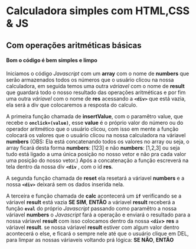 # Calculadora simples com HTML,CSS & JS

## Com operações aritméticas básicas

#### Bom o código é bem simples e limpo

Iniciamos o código *_Javascript_* com um **array** com o nome de **numbers** que serão armazenados todos os números que o usuário clicou na nossa calculadora, em seguida temos uma outra *váriavel* com o nome de **result** que guardará todo o nosso resultado das operações aritméticas e por fim uma outra *váriavel* com o nome de **res** acessando a **`<div>`** que está vazia, ela será a div que colocaremos a resposta do calculo.

A primeira função chamada de **insertValue**, com o paramêtro value, que recebe o **`onclick=(value)`**, esse **value** é o próprio valor do número ou do operador aritmético que o usuário clicou, com isso em mente a função colocará os valores que o usuário clicou na nossa calculadora na váriavel **numbers** 
(OBS: Ela está concatenando todos os valores no array ou seja, o array ficará desta forma **numbers**: [123] e não **numbers**: [1,2,3] ou seja tudo está ligado a uma única posição no nosso vetor e não pra cada valor uma posição do nosso vetor.)
Após a concatenação a função escreverá na tela dentro da nossa div **`<div`** , com o id **res**.

A segunda função chamada de **reset** ela resetará a váriavel **numbers** e a nossa **`<div>`** deixará sem os dados inserida nela.

A terceira e função chamada de **calc** acontecerá um **`if`** verificando se a váriavel **result** está vazia **SE SIM**, **ENTÃO** a váriavel **result** receberá a função **`eval`** do próprio *_Javascript_* passando como paramêtro a nossa váriavel **numbers** o *_Javascript_* fará a operação e enviará o resultado para a nossa váriavel **result** com isso colocamos dentro da nossa **`<div`>** **res** a váriavel **result**. se nossa váriavel **result** estiver com algum valor dentro acontecerá o else, e ficará o sempre nele até que o usuário clique em DEL, para limpar as nossas váriaveis voltando prá lógica: **SE NÃO**, **ENTÃO**